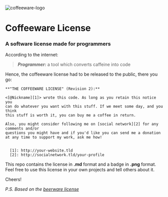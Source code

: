 ![coffeeware-logo][1]

# Coffeeware License

### A software license made for programmers

According to the internet:

> ***Programmer:*** a tool which converts caffeine into code

Hence, the coffeeware license had to be released to the public, there you go:

    **"THE COFFEEWARE LICENSE" (Revision 2):**
    
    <[@Nickname][1]> wrote this code. As long as you retain this notice you
    can do whatever you want with this stuff. If we meet some day, and you think 
    this stuff is worth it, you can buy me a coffee in return. 
    
    Also, you might consider following me on [social network][2] for any comments and/or 
    questions you might have and if you'd like you can send me a donation 
    at any time to support my work, ask me how!
    
    
      [1]: http://your-website.tld
      [2]: http://socialnetwork.tld/your-profile

This repo contains the license in **.md** format and a badge in **.png** format. Feel free to use this license in your own projects and tell others about it.

Cheers!

*P.S. Based on the [beerware license][2]*

  [1]: https://spideroak.com/share/PBSW433EMVZXS43UMVWXG/78656e6f6465/var/CDN/xenodecdn/github-assets/coffeeware-logo.png
  [2]: https://en.wikipedia.org/wiki/Beerware